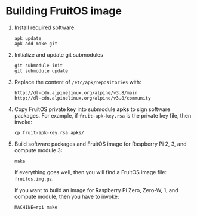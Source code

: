 # Building FruitOS image

1. Install required software:

	```
	apk update
	apk add make git
	```

2. Initialize and update git submodules

	```
	git submodule init
	git submodule update
	```

3. Replace the content of `/etc/apk/repositories` with:

	```
	http://dl-cdn.alpinelinux.org/alpine/v3.8/main
	http://dl-cdn.alpinelinux.org/alpine/v3.8/community
	```

4. Copy FruitOS private key into submodule **apks** to sign software packages.
   For example, if `fruit-apk-key.rsa` is the private key file, then invoke:

	```
	cp fruit-apk-key.rsa apks/
	```

5. Build software packages and FruitOS image for Raspberry Pi 2, 3, and compute module 3:

	```
	make
	```
    If everything goes well, then you will find a FruitOS image file: `fruitos.img.gz`.

    If you want to build an image for Raspberry Pi Zero, Zero-W, 1, and compute module, then you have to invoke:

	```
	MACHINE=rpi make
	```
